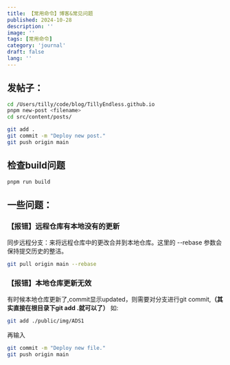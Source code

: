 ```yaml
---
title: 【常用命令】博客&常见问题
published: 2024-10-28
description: ''
image: ''
tags: [常用命令]
category: 'journal'
draft: false 
lang: ''
---
```

## 发帖子：
```zsh
cd /Users/tilly/code/blog/TillyEndless.github.io
pnpm new-post <filename>
cd src/content/posts/
```
```zsh
git add .  
git commit -m "Deploy new post." 
git push origin main
```
## 检查build问题
```zsh
pnpm run build
```

## 一些问题：

### 【报错】远程仓库有本地没有的更新
同步远程分支：来将远程仓库中的更改合并到本地仓库。这里的 --rebase 参数会保持提交历史的整洁。
```zsh
git pull origin main --rebase
```
### 【报错】本地仓库更新无效
有时候本地仓库更新了,commit显示updated，则需要对分支进行git commit,**（其实直接在根目录下git add .就可以了）**
如:
```zsh
git add ./public/img/ADS1
```
再输入
```zsh
git commit -m "Deploy new file." 
git push origin main
```
